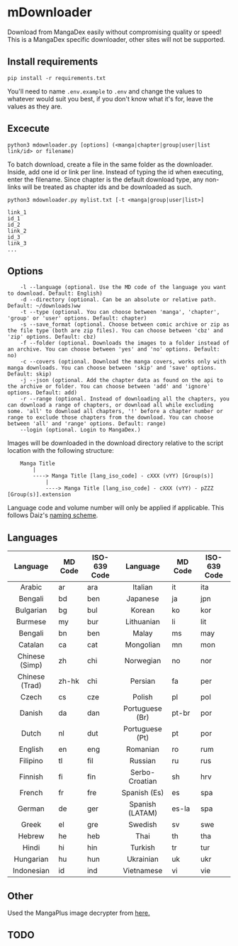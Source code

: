 # mDownloader
Download from MangaDex easily without compromising quality or speed!
This is a MangaDex specific downloader, other sites will not be supported.

## Install requirements
`pip install -r requirements.txt`

You'll need to name `.env.example` to `.env` and change the values to whatever would suit you best, if you don't know what it's for, leave the values as they are.

## Excecute 
`python3 mdownloader.py [options] (<manga|chapter|group|user|list link/id> or filename)`

To batch download, create a file in the same folder as the downloader. Inside, add one id or link per line. Instead of typing the id when executing, enter the filename. Since chapter is the default download type, any non-links will be treated as chapter ids and be downloaded as such.

`python3 mdownloader.py mylist.txt [-t <manga|group|user|list>]`

```
link_1
id_1
id_2
link_2
id_3
link_3
...
```

## Options
```
    -l --language (optional. Use the MD code of the language you want to download. Default: English)
    -d --directory (optional. Can be an absolute or relative path. Default: ~/downloads)ww
    -t --type (optional. You can choose between 'manga', 'chapter', 'group' or 'user' options. Default: chapter)
    -s --save_format (optional. Choose between comic archive or zip as the file type (both are zip files). You can choose between 'cbz' and 'zip' options. Default: cbz)
    -f --folder (optional. Downloads the images to a folder instead of an archive. You can choose between 'yes' and 'no' options. Default: no)
    -c --covers (optional. Download the manga covers, works only with manga downloads. You can choose between 'skip' and 'save' options. Default: skip)
    -j --json (optional. Add the chapter data as found on the api to the archive or folder. You can choose between 'add' and 'ignore' options. Default: add)
    -r --range (optional. Instead of downloading all the chapters, you can download a range of chapters, or download all while excluding some. 'all' to download all chapters, '!' before a chapter number or range to exclude those chapters from the download. You can choose between 'all' and 'range' options. Default: range)
    --login (optional. Login to MangaDex.)
```

Images will be downloaded in the download directory relative to the script location with the following structure:

```
    Manga Title
        |
        ----> Manga Title [lang_iso_code] - cXXX (vYY) [Group(s)]
            |
            ----> Manga Title [lang_iso_code] - cXXX (vYY) - pZZZ [Group(s)].extension
```
Language code and volume number will only be applied if applicable.
This follows Daiz's [naming scheme](https://github.com/Daiz/manga-naming-scheme).

## Languages

| Language        | MD Code       | ISO-639 Code  | Language        | MD Code       | ISO-639 Code  |
|:---------------:| ------------- | ------------- |:---------------:| ------------- | ------------- |
| Arabic          | ar            | ara           | Italian         | it            | ita           |
| Bengali         | bd            | ben           | Japanese        | ja            | jpn           |
| Bulgarian       | bg            | bul           | Korean          | ko            | kor           |
| Burmese         | my            | bur           | Lithuanian      | li            | lit           |
| Bengali         | bn            | ben           | Malay           | ms            | may           |
| Catalan         | ca            | cat           | Mongolian       | mn            | mon           |
| Chinese (Simp)  | zh            | chi           | Norwegian       | no            | nor           |
| Chinese (Trad)  | zh-hk         | chi           | Persian         | fa            | per           |
| Czech           | cs            | cze           | Polish          | pl            | pol           |
| Danish          | da            | dan           | Portuguese (Br) | pt-br         | por           |
| Dutch           | nl            | dut           | Portuguese (Pt) | pt            | por           |
| English         | en            | eng           | Romanian        | ro            | rum           |
| Filipino        | tl            | fil           | Russian         | ru            | rus           |
| Finnish         | fi            | fin           | Serbo-Croatian  | sh            | hrv           |
| French          | fr            | fre           | Spanish (Es)    | es            | spa           |
| German          | de            | ger           | Spanish (LATAM) | es-la         | spa           |
| Greek           | el            | gre           | Swedish         | sv            | swe           |
| Hebrew          | he            | heb           | Thai            | th            | tha           |
| Hindi           | hi            | hin           | Turkish         | tr            | tur           |
| Hungarian       | hu            | hun           | Ukrainian       | uk            | ukr           |
| Indonesian      | id            | ind           | Vietnamese      | vi            | vie           |

## Other
Used the MangaPlus image decrypter from [here.](https://github.com/hurlenko/mloader)

## TODO
